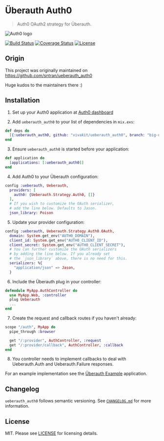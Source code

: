 # Überauth Auth0

> Auth0 OAuth2 strategy for Überauth.

![Auth0 logo](https://github.com/vivakit/ueberauth_auth0/blob/master/priv/media/auth0-logo.png)

[![Build Status](https://img.shields.io/travis/vivakit/ueberauth_auth0/master.svg)](https://travis-ci.org/vivakit/ueberauth_auth0) [![Coverage Status](https://coveralls.io/repos/github/vivakit/ueberauth_auth0/badge.svg?branch=master)](https://coveralls.io/github/vivakit/ueberauth_auth0?branch=master) [![License](http://img.shields.io/badge/license-MIT-brightgreen.svg)](http://opensource.org/licenses/MIT)


## Origin

This project was originally maintained on https://github.com/sntran/ueberauth_auth0 

Huge kudos to the maintainers there :)

## Installation

  1. Set up your Auth0 application at [Auth0 dashboard](https://manage.auth0.com/#/applications)

  2. Add `ueberauth_auth0` to your list of dependencies in `mix.exs`:

  ```elixir
  def deps do
    [{:ueberauth_auth0, github: "vivakit/ueberauth_auth0", branch: "big-update"}]
  end
  ```

  3. Ensure `ueberauth_auth0` is started before your application:

  ```elixir
  def application do
    [applications: [:ueberauth_auth0]]
  end
  ```

  4. Add Auth0 to your Überauth configuration:

  ```elixir
  config :ueberauth, Ueberauth,
    providers: [
      auth0: {Ueberauth.Strategy.Auth0, []}
    ],
    # If you wish to customize the OAuth serializer, 
    # add the line below. Defaults to Jason. 
    json_library: Poison  
  ```

  5. Update your provider configuration:

  ```elixir
  config :ueberauth, Ueberauth.Strategy.Auth0.OAuth,
    domain: System.get_env("AUTH0_DOMAIN"),
    client_id: System.get_env("AUTH0_CLIENT_ID"),
    client_secret: System.get_env("AUTH0_CLIENT_SECRET"),
    # You can further customize the OAuth serializers
    # by adding the line below. If you already set
    # the `json_library` above, there is no need for this.
    serializers: %{
      "application/json" => Jason,
    }
  ```

  6. Include the Überauth plug in your controller:

  ```elixir
  defmodule MyApp.AuthController do
    use MyApp.Web, :controller
    plug Ueberauth
    ...
  end
  ```

  7. Create the request and callback routes if you haven't already:

  ```elixir
  scope "/auth", MyApp do
    pipe_through :browser

    get "/:provider", AuthController, :request
    get "/:provider/callback", AuthController, :callback
  end
  ```

  8. You controller needs to implement callbacks to deal with Ueberauth.Auth and Ueberauth.Failure responses.

  For an example implementation see the [Überauth Example](https://github.com/ueberauth/ueberauth_example) application.


## Changelog

`ueberauth_auth0` follows semantic versioning. See [`CHANGELOG.md`](https://github.com/vivakit/ueberauth_auth0/blob/master/CHANGELOG.md) for more information.


## License

MIT. Please see [LICENSE](https://github.com/vivakit/ueberauth_auth0/blob/master/LICENSE) for licensing details.
